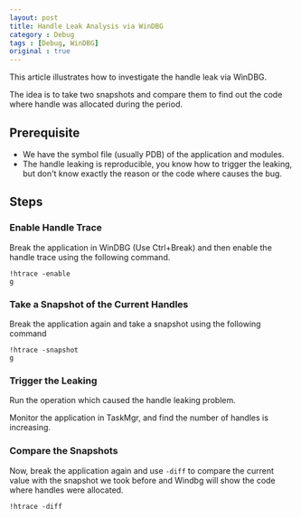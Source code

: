 ```yaml
---
layout: post
title: Handle Leak Analysis via WinDBG
category : Debug
tags : [Debug, WinDBG]
original : true
---
```


This article illustrates how to investigate the handle leak via WinDBG.

The idea is to take two snapshots and compare them to find out the code where handle was allocated during the period.



## Prerequisite

- We have the symbol file (usually PDB) of the application and modules.
- The handle leaking is reproducible, you know how to trigger the leaking, but don't know exactly the reason or the code where causes the bug.

## Steps

### Enable Handle Trace

Break the application in WinDBG (Use Ctrl+Break) and then enable the handle trace using the following command.

    !htrace -enable
    g


### Take a Snapshot of the Current Handles

Break the application again and take a snapshot using the following command

    !htrace -snapshot
    g

### Trigger the Leaking

Run the operation which caused the handle leaking problem.

Monitor the application in TaskMgr, and find the number of handles is increasing.

### Compare the Snapshots

Now, break the application again and use `-diff` to compare the current value with the snapshot we took before and Windbg will show the code where handles were allocated.

    !htrace -diff
